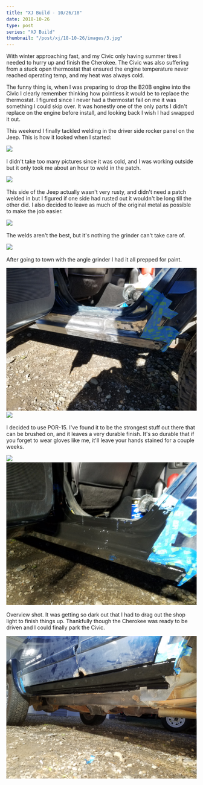 ```yaml
---
title: "XJ Build - 10/26/18"
date: 2018-10-26
type: post
series: "XJ Build"
thumbnail: "/post/xj/18-10-26/images/3.jpg"
---
```


With winter approaching fast, and my Civic only having summer tires I needed to hurry up and finish the Cherokee. The Civic was also suffering from a stuck open thermostat that ensured the engine temperature never reached operating temp, and my heat was always cold.

The funny thing is, when I was preparing to drop the B20B engine into the Civic I clearly remember thinking how pointless it would be to replace the thermostat. I figured since I never had a thermostat fail on me it was something I could skip over. It was honestly one of the only parts I didn't replace on the engine before install, and looking back I wish I had swapped it out.

This weekend I finally tackled welding in the driver side rocker panel on the Jeep. This is how it looked when I started:

![](images/1.jpg)

I didn't take too many pictures since it was cold, and I was working outside but it only took me about an hour to weld in the patch.

![](images/2.jpg)

This side of the Jeep actually wasn't very rusty, and didn't need a patch welded in but I figured if one side had rusted out it wouldn't be long till the other did. I also decided to leave as much of the original metal as possible to make the job easier.

![](images/3.jpg)

The welds aren't the best, but it's nothing the grinder can't take care of.

![](images/4.jpg)

After going to town with the angle grinder I had it all prepped for paint.

![](images/5.jpg)
![](images/6.jpg)

I decided to use POR-15. I've found it to be the strongest stuff out there that can be brushed on, and it leaves a very durable finish. It's so durable that if you forget to wear gloves like me, it'll leave your hands stained for a couple weeks.

![](images/7.jpg)
![](images/8.jpg)

Overview shot. It was getting so dark out that I had to drag out the shop light to finish things up. Thankfully though the Cherokee was ready to be driven and I could finally park the Civic.

![](images/9.jpg)
